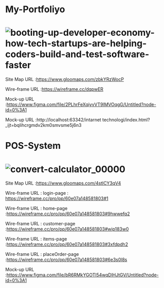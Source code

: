 # My-Portfoliyo

![booting-up-developer-economy-how-tech-startups-are-helping-coders-build-and-test-software-faster](https://user-images.githubusercontent.com/101171034/195997421-06febaf8-891d-40cc-a44d-d8a25b7bdefb.gif)
=========================================================================================================================================================================

Site Map URL :https://www.gloomaps.com/zbkYRzWocP

Wire-frame URL :https://wireframe.cc/dqpwER

Mock-up URL :https://www.figma.com/file/2PLhrFeXqiyvVT9lMVOqgG/Untitled?node-id=0%3A1

Mock-up URL :http://localhost:63342/intarnet technologi/index.html?_ijt=bqlihcrgmdv2km0smvsme5j6n3

# POS-System

![convert-calculator_00000](https://user-images.githubusercontent.com/101171034/195997696-1732bfaf-cf03-4aae-9813-b66a90958b0c.gif)
=========================================================================================================================================================================

Site Map URL :https://www.gloomaps.com/4stlCY3qV4

Wire-frame URL : login-page : https://wireframe.cc/pro/pp/60e07a148581803#1

Wire-frame URL : home-page :https://wireframe.cc/pro/pp/60e07a148581803#9hwwefq2

Wire-frame URL : customer-page :https://wireframe.cc/pro/pp/60e07a148581803#wip183w0

Wire-frame URL : items-page :https://wireframe.cc/pro/pp/60e07a148581803#3xfdpdh2

Wire-frame URL : placeOrder-page :https://wireframe.cc/pro/pp/60e07a148581803#6e3s0l8s

Mock-up URL :https://www.figma.com/file/bR6RMkYGOTl54wqDlHJtGV/Untitled?node-id=0%3A1
